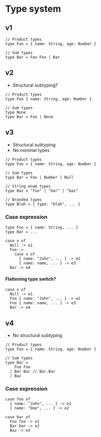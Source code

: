 # Type system

## v1

```
// Product types
type Foo = { name: String, age: Number }

// Sum types
type Bar = Foo Foo | Bar
```

## v2

- Structural subtyping?

```
// Product types
type Foo { name: String, age: Number }

// Sum types
type None
type Bar = Foo | None
```

## v3

- Structural subtyping
- No nominal types

```
// Product types
type Foo = { name: String, age: Number }

// Sum types
type Bar = Foo | Number | Null

// String enum types
type Baz = "foo" | "bar" | "baz"

// Branded types
type Blah = { type: "blah", ... }
```

### Case expression

```
type Foo = { name: String, ... }
type Bar = ...

case x of
  Null -> e1
  Foo ->
    case x of
      { name: "John", ... } -> e2
      { name: name, ... } -> e3
  Bar -> e4
```

#### Flattening type switch?

```
case x of
  Null -> e1
  Foo { name: "John", ... } -> e2
  Foo { name: name, ... } -> e3
  Bar -> e4
```

## v4

- No structural subtyping

```
// Product types
type Foo = { name: String, age: Number }

// Sum types
type Bar =
    Foo Foo
  | Bar Bar // Bar.Bar
  | Baz
```

### Case expression

```
case foo of
  { name: "John", ... } -> e1
  { name: "Doe", ... } -> e2

case bar of
  Foo foo -> e1
  Bar bar -> e2
  Baz -> e3
```

